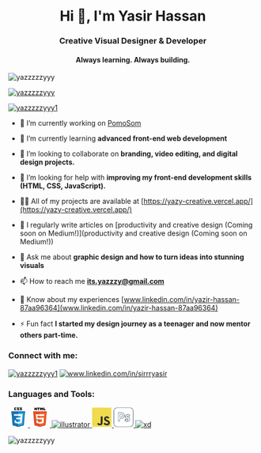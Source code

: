 <h1 align="center">Hi 👋, I'm Yasir Hassan</h1>
<h3 align="center">Creative Visual Designer & Developer</h3>
<h4 align="center">Always learning. Always building.</h4>

<p align="left"> <img src="https://komarev.com/ghpvc/?username=yazzzzzyyy&label=Profile%20views&color=0e75b6&style=flat" alt="yazzzzzyyy" /> </p>

<p align="left"> <a href="https://github.com/ryo-ma/github-profile-trophy"><img src="https://github-profile-trophy.vercel.app/?username=yazzzzzyyy" alt="yazzzzzyyy" /></a> </p>

<p align="left"> <a href="https://twitter.com/yazzzzzyyy1" target="blank"><img src="https://img.shields.io/twitter/follow/yazzzzzyyy1?logo=twitter&style=for-the-badge" alt="yazzzzzyyy1" /></a> </p>

- 🔭 I’m currently working on [PomoSom](https://github.com/sirrryasir/PomoSom)

- 🌱 I’m currently learning **advanced front-end web development**

- 👯 I’m looking to collaborate on **branding, video editing, and digital design projects.**

- 🤝 I’m looking for help with **improving my front-end development skills (HTML, CSS, JavaScript).**

- 👨‍💻 All of my projects are available at [https://yazy-creative.vercel.app/](https://yazy-creative.vercel.app/)

- 📝 I regularly write articles on [productivity and creative design (Coming soon on Medium!)](productivity and creative design (Coming soon on Medium!))

- 💬 Ask me about **graphic design and how to turn ideas into stunning visuals**

- 📫 How to reach me **its.yazzzy@gmail.com**

- 📄 Know about my experiences [www.linkedin.com/in/yazir-hassan-87aa96364](www.linkedin.com/in/yazir-hassan-87aa96364)

- ⚡ Fun fact **I started my design journey as a teenager and now mentor others part-time.**

<h3 align="left">Connect with me:</h3>
<p align="left">
<a href="https://x.com/sirrryasir" target="blank"><img align="center" src="https://raw.githubusercontent.com/rahuldkjain/github-profile-readme-generator/master/src/images/icons/Social/twitter.svg" alt="yazzzzzyyy1" height="30" width="40" /></a>
<a href="https://linkedin.com/in/www.linkedin.com/in/sirrryasir" target="blank"><img align="center" src="https://raw.githubusercontent.com/rahuldkjain/github-profile-readme-generator/master/src/images/icons/Social/linked-in-alt.svg" alt="www.linkedin.com/in/sirrryasir" height="30" width="40" /></a>
</p>

<h3 align="left">Languages and Tools:</h3>
<p align="left"> <a href="https://www.w3schools.com/css/" target="_blank" rel="noreferrer"> <img src="https://raw.githubusercontent.com/devicons/devicon/master/icons/css3/css3-original-wordmark.svg" alt="css3" width="40" height="40"/> </a> <a href="https://www.w3.org/html/" target="_blank" rel="noreferrer"> <img src="https://raw.githubusercontent.com/devicons/devicon/master/icons/html5/html5-original-wordmark.svg" alt="html5" width="40" height="40"/> </a> <a href="https://www.adobe.com/in/products/illustrator.html" target="_blank" rel="noreferrer"> <img src="https://www.vectorlogo.zone/logos/adobe_illustrator/adobe_illustrator-icon.svg" alt="illustrator" width="40" height="40"/> </a> <a href="https://developer.mozilla.org/en-US/docs/Web/JavaScript" target="_blank" rel="noreferrer"> <img src="https://raw.githubusercontent.com/devicons/devicon/master/icons/javascript/javascript-original.svg" alt="javascript" width="40" height="40"/> </a> <a href="https://www.photoshop.com/en" target="_blank" rel="noreferrer"> <img src="https://raw.githubusercontent.com/devicons/devicon/master/icons/photoshop/photoshop-line.svg" alt="photoshop" width="40" height="40"/> </a> <a href="https://www.adobe.com/products/xd.html" target="_blank" rel="noreferrer"> <img src="https://cdn.worldvectorlogo.com/logos/adobe-xd.svg" alt="xd" width="40" height="40"/> </a> </p>

<p><img align="center" src="https://github-readme-stats.vercel.app/api/top-langs?username=yazzzzzyyy&show_icons=true&locale=en&layout=compact" alt="yazzzzzyyy" /></p>

